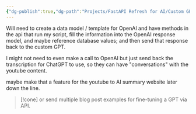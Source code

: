 ```yaml
---
{"dg-publish":true,"dg-path":"Projects/FastAPI Refresh for AI/Custom GPT.md","permalink":"/projects/fast-api-refresh-for-ai/custom-gpt/","noteIcon":"","updated":"2024-09-05T22:24:09.660-07:00"}
---
```


Will need to create a data model / template for OpenAI and have methods in the api that run my script, fill the information into the OpenAI response model, and maybe reference database values; and then send that response back to the custom GPT.

I might not need to even make a call to OpenAI but just send back the transcription for ChatGPT to use, so they can have "conversations" with the youtube content.

maybe make that a feature for the youtube to AI summary website later down the line.

> [!cone] or send multiple blog post examples for fine-tuning a GPT via API. 

